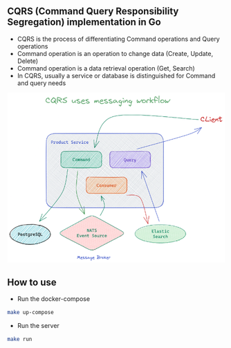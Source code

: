 ## CQRS (Command Query Responsibility Segregation) implementation in Go

- CQRS is the process of differentiating Command operations and Query operations
- Command operation is an operation to change data (Create, Update, Delete)
- Command operation is a data retrieval operation (Get, Search)
- In CQRS, usually a service or database is distinguished for Command and
query needs

![cqrs](cqrs-with-messaging.png)

## How to use

- Run the docker-compose

```bash
make up-compose
```

- Run the server

```bash
make run
```
